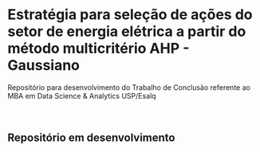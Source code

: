 # Estratégia para seleção de ações do setor de energia elétrica a partir do método multicritério AHP - Gaussiano
Repositório para desenvolvimento do Trabalho de Conclusão referente ao MBA em Data Science & Analytics USP/Esalq
<br>
<br>
<br>
## Repositório em desenvolvimento
